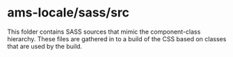 # ams-locale/sass/src

This folder contains SASS sources that mimic the component-class hierarchy. These files
are gathered in to a build of the CSS based on classes that are used by the build.
